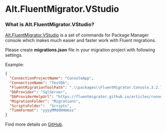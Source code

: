 # Alt.FluentMigrator.VStudio
### What is Alt.FluentMigrator.VStudio?
[Alt.FluentMigrator.VStudio](https://github.com/crimcol/Alt.FluentMigrator.VStudio) is a set of commands for Package Manager console which makes much easier and faster work with Fluent migrations.

Please create **migrations.json** file in your migration project with following settings.

Example:

```json
{
  "ConnectionProjectName": "ConsoleApp",
  "ConnectionName": "TestDb",
  "FluentMigrationToolPath": ".\\packages\\FluentMigrator.Console.3.2.7\\tools\\net461\\x86\\Migrate.exe",
  "DbProvider": "SqlServer",
  "DbProviderHelpUrl": "https://fluentmigrator.github.io/articles/runners/runner-console.html#--provider---dbtype---dbvalue-required",
  "MigrationFolder": "Migrations",
  "ScriptsFolder":  "Scripts",
  "TimeFormat": "yyyyMMddHHmmss"
}
```

Find more details on [GitHub](https://github.com/crimcol/Alt.FluentMigrator.VStudio#how-to-configurate-migrationsjson).